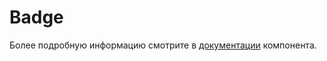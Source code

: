 # Badge

Более подробную информацию смотрите в <a href="https://lego.yandex-team.ru/lego-components/components/badge/examples" target="_blank">документации</a> компонента.
